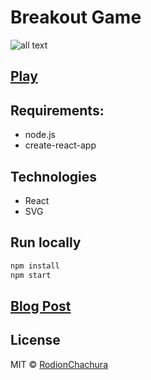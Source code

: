 # Breakout Game

>

![all text](https://cdn-images-1.medium.com/max/800/1*uZnZD8xTmf0fxKqBpMhtfg.gif)

## [Play](https://rodionchachura.github.io/breakout-game/)
## Requirements:
 - node.js
 - create-react-app

## Technologies
* React
* SVG

## Run locally
```bash
npm install
npm start
```

## [Blog Post](https://geekrodion.com/blog/breakout-game)

## License

MIT © [RodionChachura](https://geekrodion.com)
